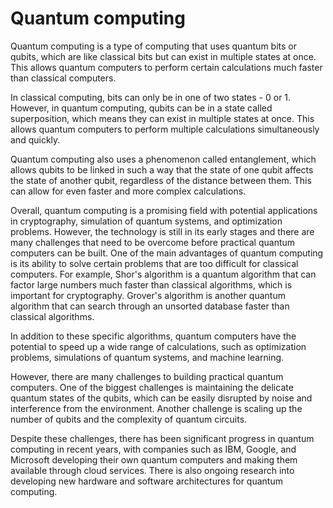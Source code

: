 # Quantum computing
Quantum computing is a type of computing that uses quantum bits or qubits, which are like classical bits but can exist in multiple states at once. This allows quantum computers to perform certain calculations much faster than classical computers.

In classical computing, bits can only be in one of two states - 0 or 1. However, in quantum computing, qubits can be in a state called superposition, which means they can exist in multiple states at once. This allows quantum computers to perform multiple calculations simultaneously and quickly.

Quantum computing also uses a phenomenon called entanglement, which allows qubits to be linked in such a way that the state of one qubit affects the state of another qubit, regardless of the distance between them. This can allow for even faster and more complex calculations.

Overall, quantum computing is a promising field with potential applications in cryptography, simulation of quantum systems, and optimization problems. However, the technology is still in its early stages and there are many challenges that need to be overcome before practical quantum computers can be built.
One of the main advantages of quantum computing is its ability to solve certain problems that are too difficult for classical computers. For example, Shor's algorithm is a quantum algorithm that can factor large numbers much faster than classical algorithms, which is important for cryptography. Grover's algorithm is another quantum algorithm that can search through an unsorted database faster than classical algorithms.

In addition to these specific algorithms, quantum computers have the potential to speed up a wide range of calculations, such as optimization problems, simulations of quantum systems, and machine learning.

However, there are many challenges to building practical quantum computers. One of the biggest challenges is maintaining the delicate quantum states of the qubits, which can be easily disrupted by noise and interference from the environment. Another challenge is scaling up the number of qubits and the complexity of quantum circuits.

Despite these challenges, there has been significant progress in quantum computing in recent years, with companies such as IBM, Google, and Microsoft developing their own quantum computers and making them available through cloud services. There is also ongoing research into developing new hardware and software architectures for quantum computing.